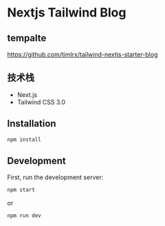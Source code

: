 # Nextjs Tailwind Blog

## tempalte

https://github.com/timlrx/tailwind-nextjs-starter-blog

## 技术栈

- Next.js
- Tailwind CSS 3.0

## Installation

```bash
npm install
```

## Development

First, run the development server:

```bash
npm start
```

or

```bash
npm run dev
```
